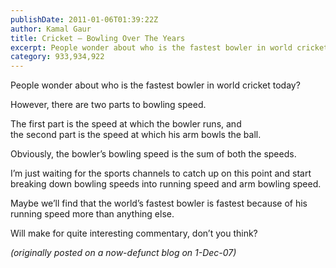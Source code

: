 ```yaml
---
publishDate: 2011-01-06T01:39:22Z
author: Kamal Gaur
title: Cricket – Bowling Over The Years 
excerpt: People wonder about who is the fastest bowler in world cricket today? However, there are two parts to bowling speed. The first part is the… 
category: 933,934,922
---
```


People wonder about who is the fastest bowler in world cricket today?

However, there are two parts to bowling speed.

The first part is the speed at which the bowler runs, and  
the second part is the speed at which his arm bowls the ball.

Obviously, the bowler’s bowling speed is the sum of both the speeds.

I’m just waiting for the sports channels to catch up on this point and start breaking down bowling speeds into running speed and arm bowling speed.

Maybe we’ll find that the world’s fastest bowler is fastest because of his running speed more than anything else.

Will make for quite interesting commentary, don’t you think?

_(originally posted on a now-defunct blog on 1-Dec-07)_